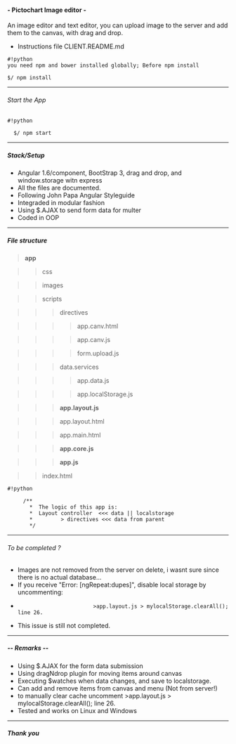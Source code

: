#### - Pictochart Image editor -
An image editor and text editor, you can upload image to the server and add them to the canvas,
with drag and drop. 


* Instructions file CLIENT.README.md
```
#!python
you need npm and bower installed globally; Before npm install

$/ npm install 
```

***
###### Start the App

```
#!python

  $/ npm start
```
      
***
##### Stack/Setup
* Angular 1.6/component, BootStrap 3, drag and drop, and window.storage witn express
* All the files are documented.
* Following John Papa Angular Styleguide
* Integraded in modular fashion
* Using $.AJAX to send form data for multer
* Coded in OOP
***

##### File structure

> **app**

>> css

>> images

>> scripts

>>> directives

>>>> app.canv.html

>>>> app.canv.js

>>>> form.upload.js

>>> data.services

>>>> app.data.js

>>>> app.localStorage.js

>>> **app.layout.js**

>>> app.layout.html

>>> app.main.html

>>> **app.core.js**

>>> **app.js**

>> index.html

```
#!python

     /**
       *  The logic of this app is:
       *  Layout controller  <<< data || localstorage
       *         > directives <<< data from parent
       */
```

***

###### To be completed ?
* Images are not removed from the server on delete, i wasnt sure since there is no actual database...
* If you receive "Error: [ngRepeat:dupes]", disable local storage by uncommenting:
*                             >app.layout.js > mylocalStorage.clearAll(); line 26.
* This issue is still not completed.
***


##### -- Remarks --
* Using $.AJAX for the form data submission
* Using dragNdrop plugin for moving items around canvas
* Executing $watches when data changes, and save to localstorage.
* Can add and remove items from canvas and menu (Not from server!)
* to manually clear cache uncomment >app.layout.js > mylocalStorage.clearAll(); line 26.
* Tested and works on Linux and Windows
***



##### Thank you